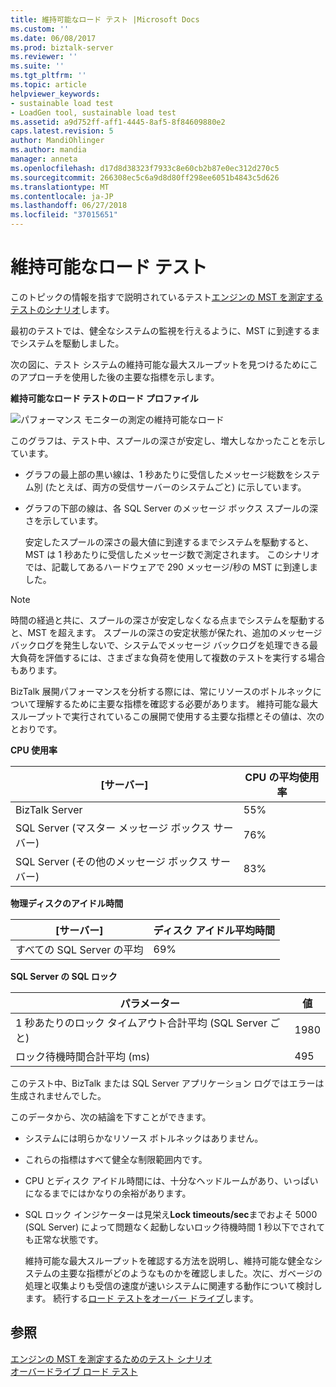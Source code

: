 ```yaml
---
title: 維持可能なロード テスト |Microsoft Docs
ms.custom: ''
ms.date: 06/08/2017
ms.prod: biztalk-server
ms.reviewer: ''
ms.suite: ''
ms.tgt_pltfrm: ''
ms.topic: article
helpviewer_keywords:
- sustainable load test
- LoadGen tool, sustainable load test
ms.assetid: a9d752ff-aff1-4445-8af5-8f84609880e2
caps.latest.revision: 5
author: MandiOhlinger
ms.author: mandia
manager: anneta
ms.openlocfilehash: d17d8d38323f7933c8e60cb2b87e0ec312d270c5
ms.sourcegitcommit: 266308ec5c6a9d8d80ff298ee6051b4843c5d626
ms.translationtype: MT
ms.contentlocale: ja-JP
ms.lasthandoff: 06/27/2018
ms.locfileid: "37015651"
---
```

# <a name="sustainable-load-test"></a>維持可能なロード テスト
このトピックの情報を指すで説明されているテスト[エンジンの MST を測定するテストのシナリオ](../core/test-scenarios-for-measuring-mst-of-the-engine.md)します。  
  
 最初のテストでは、健全なシステムの監視を行えるように、MST に到達するまでシステムを駆動しました。  
  
 次の図に、テスト システムの維持可能な最大スループットを見つけるためにこのアプローチを使用した後の主要な指標を示します。  
  
 **維持可能なロード テストのロード プロファイル**  
  
 ![パフォーマンス モニターの測定の維持可能なロード](../core/media/bts06-sustainable-load.gif "BTS06_Sustainable_Load")  
  
 このグラフは、テスト中、スプールの深さが安定し、増大しなかったことを示しています。  
  
- グラフの最上部の黒い線は、1 秒あたりに受信したメッセージ総数をシステム別 (たとえば、両方の受信サーバーのシステムごと) に示しています。  
  
- グラフの下部の線は、各 SQL Server のメッセージ ボックス スプールの深さを示しています。  
  
  安定したスプールの深さの最大値に到達するまでシステムを駆動すると、MST は 1 秒あたりに受信したメッセージ数で測定されます。 このシナリオでは、記載してあるハードウェアで 290 メッセージ/秒の MST に到達しました。  
  
> [!NOTE]
>  時間の経過と共に、スプールの深さが安定しなくなる点までシステムを駆動すると、MST を超えます。 スプールの深さの安定状態が保たれ、追加のメッセージ バックログを発生しないで、システムでメッセージ バックログを処理できる最大負荷を評価するには、さまざまな負荷を使用して複数のテストを実行する場合もあります。  
  
 BizTalk 展開パフォーマンスを分析する際には、常にリソースのボトルネックについて理解するために主要な指標を確認する必要があります。 維持可能な最大スループットで実行されているこの展開で使用する主要な指標とその値は、次のとおりです。  
  
 **CPU 使用率**  
  
|[サーバー]|CPU の平均使用率|  
|------------|-----------------------------|  
|BizTalk Server|55%|  
|SQL Server (マスター メッセージ ボックス サーバー)|76%|  
|SQL Server (その他のメッセージ ボックス サーバー)|83%|  
  
 **物理ディスクのアイドル時間**  
  
|[サーバー]|ディスク アイドル平均時間|  
|------------|----------------------------|  
|すべての SQL Server の平均|69%|  
  
 **SQL Server の SQL ロック**  
  
|パラメーター|値|  
|---------------|-----------|  
|1 秒あたりのロック タイムアウト合計平均 (SQL Server ごと)|1980|  
|ロック待機時間合計平均 (ms)|495|  
  
 このテスト中、BizTalk または SQL Server アプリケーション ログではエラーは生成されませんでした。  
  
 このデータから、次の結論を下すことができます。  
  
- システムには明らかなリソース ボトルネックはありません。  
  
- これらの指標はすべて健全な制限範囲内です。  
  
- CPU とディスク アイドル時間には、十分なヘッドルームがあり、いっぱいになるまでにはかなりの余裕があります。  
  
- SQL ロック インジケーターは見栄え**Lock timeouts/sec**までおよそ 5000 (SQL Server) によって問題なく起動しないロック待機時間 1 秒以下でされても正常な状態です。  
  
  維持可能な最大スループットを確認する方法を説明し、維持可能な健全なシステムの主要な指標がどのようなものかを確認しました。次に、ガベージの処理と収集よりも受信の速度が速いシステムに関連する動作について検討します。 続行する[ロード テストをオーバー ドライブ](../core/overdrive-load-test.md)します。  
  
## <a name="see-also"></a>参照  
 [エンジンの MST を測定するためのテスト シナリオ](../core/test-scenarios-for-measuring-mst-of-the-engine.md)   
 [オーバードライブ ロード テスト](../core/overdrive-load-test.md)